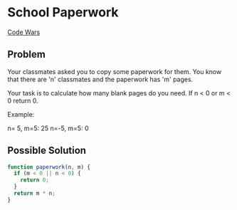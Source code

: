 # School Paperwork

[Code Wars](https://www.codewars.com/kata/55f9b48403f6b87a7c0000bd/train/javascript)

## Problem

Your classmates asked you to copy some paperwork for them. You know that there are 'n' classmates and the paperwork has 'm' pages.

Your task is to calculate how many blank pages do you need. If n < 0 or m < 0 return 0.

Example:

n= 5, m=5: 25
n=-5, m=5: 0

## Possible Solution

```js
function paperwork(n, m) {
  if (m < 0 || n < 0) {
    return 0;
  }
  return m * n;
}
```
